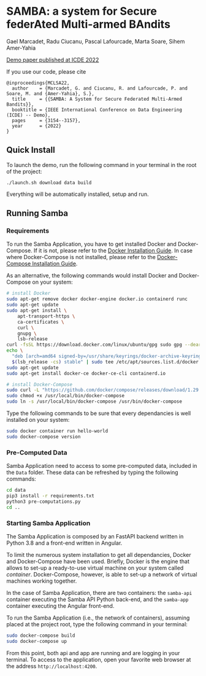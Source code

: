 # SAMBA: a system for Secure federAted Multi-armed BAndits

Gael Marcadet, Radu Ciucanu, Pascal Lafourcade, Marta Soare, Sihem Amer-Yahia

[Demo paper published at ICDE 2022](https://doi.org/10.1109/ICDE53745.2022.00286)


If you use our code, please cite
```
@inproceedings{MCLSA22,
  author    = {Marcadet, G. and Ciucanu, R. and Lafourcade, P. and Soare, M. and {Amer-Yahia}, S.},
  title     = {{SAMBA: A System for Secure Federated Multi-Armed Bandits}},
  booktitle = {IEEE International Conference on Data Engineering (ICDE) -- Demo},
  pages     = {3154--3157},
  year      = {2022}
}

```

## Quick Install
To launch the demo, run the following command in your terminal in the root of the project:
```
./launch.sh download data build
```

Everything will be automatically installed, setup and run.

## Running Samba

### Requirements
To run the Samba Application, you have to get installed Docker and Docker-Compose.
If it is not, please refer to the [Docker Installation Guide](https://docs.docker.com/engine/install/ubuntu/).
In case where Docker-Compose is not installed, please refer to the [Docker-Compose Installation Guide](https://docs.docker.com/compose/install/#install-compose-on-linux-systems).

As an alternative, the following commands would install Docker and Docker-Compose on your system:
```sh
# install Docker
sudo apt-get remove docker docker-engine docker.io containerd runc
sudo apt-get update
sudo apt-get install \
    apt-transport-https \
    ca-certificates \
    curl \
    gnupg \
    lsb-release
curl -fsSL https://download.docker.com/linux/ubuntu/gpg sudo gpg --dearmor -o /usr/share/keyrings/docker-archive-keyring.gpg
echo \
  "deb [arch=amd64 signed-by=/usr/share/keyrings/docker-archive-keyring.gpg] https://download.docker.com/linux/ubuntu \
  $(lsb_release -cs) stable" | sudo tee /etc/apt/sources.list.d/docker.list > /dev/null
sudo apt-get update
sudo apt-get install docker-ce docker-ce-cli containerd.io

# install Docker-Compose
sudo curl -L "https://github.com/docker/compose/releases/download/1.29.2/docker-compose-$(uname -s)-$(uname -m)" -o /usr/local/bin/docker-compose
sudo chmod +x /usr/local/bin/docker-compose
sudo ln -s /usr/local/bin/docker-compose /usr/bin/docker-compose
```

Type the following commands to be sure that every dependancies is well installed on your system:
```sh
sudo docker container run hello-world
sudo docker-compose version
```

### Pre-Computed Data
Samba Application need to access to some pre-computed data, included in the `Data` folder. These data can be refreshed by typing the following commands:
```sh
cd data
pip3 install -r requirements.txt 
python3 pre-computations.py
cd ..
```

### Starting Samba Application
The Samba Application is composed by an FastAPI backend written in Python 3.8 and a front-end written in Angular.

To limit the numerous system installation to get all dependancies, Docker and Docker-Compose have been used. Briefly, Docker is the engine that allows to set-up a ready-to-use virtual machine on your system called *container*. Docker-Compose, however, is able to set-up a network of virtual machines working together. 

In the case of Samba Application, there are two containers: the `samba-api` container executing the Samba API Python back-end, and the `samba-app` container executing the Angular front-end.

To run the Samba Application (i.e., the network of containers), assuming placed at the project root, type the following command in your terminal:
```sh
sudo docker-compose build
sudo docker-compose up
```

From this point, both api and app are running and are logging in your terminal.
To access to the application, open your favorite web browser at the address `http://localhost:4200`.
